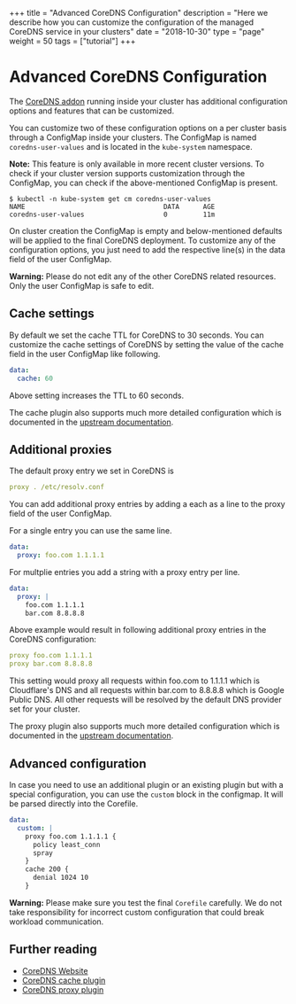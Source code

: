 +++
title = "Advanced CoreDNS Configuration"
description = "Here we describe how you can customize the configuration of the managed CoreDNS service in your clusters"
date = "2018-10-30"
type = "page"
weight = 50
tags = ["tutorial"]
+++

# Advanced CoreDNS Configuration

The [CoreDNS addon](https://github.com/coredns/coredns) running inside your cluster has additional configuration options and features that can be customized.

You can customize two of these configuration options on a per cluster basis through a ConfigMap inside your clusters. The ConfigMap is named `coredns-user-values` and is located in the `kube-system` namespace.

__Note:__ This feature is only available in more recent cluster versions. To check if your cluster version supports customization through the ConfigMap, you can check if the above-mentioned ConfigMap is present.

```nohighlight
$ kubectl -n kube-system get cm coredns-user-values
NAME                                   DATA      AGE
coredns-user-values                    0         11m
```

On cluster creation the ConfigMap is empty and below-mentioned defaults will be applied to the final CoreDNS deployment. To customize any of the configuration options, you just need to add the respective line(s) in the data field of the user ConfigMap.

__Warning:__ Please do not edit any of the other CoreDNS related resources. Only the user ConfigMap is safe to edit.

## Cache settings

By default we set the cache TTL for CoreDNS to 30 seconds. You can customize the cache settings of CoreDNS by setting the value of the cache field in the user ConfigMap like following.

```yaml
data:
  cache: 60
```

Above setting increases the TTL to 60 seconds.

The cache plugin also supports much more detailed configuration which is documented in the [upstream documentation](https://coredns.io/plugins/cache/).

## Additional proxies

The default proxy entry we set in CoreDNS is

```yaml
proxy . /etc/resolv.conf
```

You can add additional proxy entries by adding a each as a line to the proxy field of the user ConfigMap.

For a single entry you can use the same line.

```yaml
data:
  proxy: foo.com 1.1.1.1

```

For multplie entries you add a string with a proxy entry per line.

```yaml
data:
  proxy: |
    foo.com 1.1.1.1
    bar.com 8.8.8.8
```

Above example would result in following additional proxy entries in the CoreDNS configuration:

```yaml
proxy foo.com 1.1.1.1
proxy bar.com 8.8.8.8
```

This setting would proxy all requests within foo.com to 1.1.1.1 which is Cloudflare's DNS and all requests within bar.com to 8.8.8.8 which is Google Public DNS. All other requests will be resolved by the default DNS provider set for your cluster.

The proxy plugin also supports much more detailed configuration which is documented in the [upstream documentation](https://coredns.io/plugins/proxy/).

## Advanced configuration

In case you need to use an additional plugin or an existing plugin but with a special configuration, you can use the `custom` block in the configmap. It will be parsed directly into the Corefile.

```yaml
data:
  custom: |
    proxy foo.com 1.1.1.1 {
      policy least_conn
      spray
    }
    cache 200 {
      denial 1024 10
    }
```

__Warning:__ Please make sure you test the final `Corefile` carefully. We do not take responsibility for incorrect custom configuration that could break workload communication.

## Further reading

- [CoreDNS Website](https://coredns.io/)
- [CoreDNS cache plugin](https://coredns.io/plugins/cache/)
- [CoreDNS proxy plugin](https://coredns.io/plugins/proxy/)
